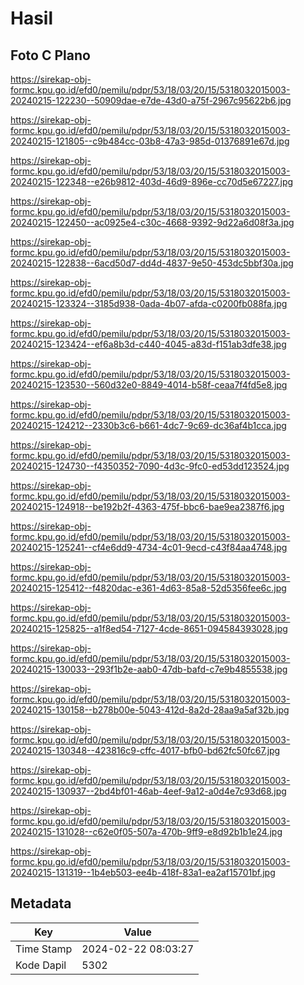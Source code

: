 # Hasil

## Foto C Plano

https://sirekap-obj-formc.kpu.go.id/efd0/pemilu/pdpr/53/18/03/20/15/5318032015003-20240215-122230--50909dae-e7de-43d0-a75f-2967c95622b6.jpg

https://sirekap-obj-formc.kpu.go.id/efd0/pemilu/pdpr/53/18/03/20/15/5318032015003-20240215-121805--c9b484cc-03b8-47a3-985d-01376891e67d.jpg

https://sirekap-obj-formc.kpu.go.id/efd0/pemilu/pdpr/53/18/03/20/15/5318032015003-20240215-122348--e26b9812-403d-46d9-896e-cc70d5e67227.jpg

https://sirekap-obj-formc.kpu.go.id/efd0/pemilu/pdpr/53/18/03/20/15/5318032015003-20240215-122450--ac0925e4-c30c-4668-9392-9d22a6d08f3a.jpg

https://sirekap-obj-formc.kpu.go.id/efd0/pemilu/pdpr/53/18/03/20/15/5318032015003-20240215-122838--6acd50d7-dd4d-4837-9e50-453dc5bbf30a.jpg

https://sirekap-obj-formc.kpu.go.id/efd0/pemilu/pdpr/53/18/03/20/15/5318032015003-20240215-123324--3185d938-0ada-4b07-afda-c0200fb088fa.jpg

https://sirekap-obj-formc.kpu.go.id/efd0/pemilu/pdpr/53/18/03/20/15/5318032015003-20240215-123424--ef6a8b3d-c440-4045-a83d-f151ab3dfe38.jpg

https://sirekap-obj-formc.kpu.go.id/efd0/pemilu/pdpr/53/18/03/20/15/5318032015003-20240215-123530--560d32e0-8849-4014-b58f-ceaa7f4fd5e8.jpg

https://sirekap-obj-formc.kpu.go.id/efd0/pemilu/pdpr/53/18/03/20/15/5318032015003-20240215-124212--2330b3c6-b661-4dc7-9c69-dc36af4b1cca.jpg

https://sirekap-obj-formc.kpu.go.id/efd0/pemilu/pdpr/53/18/03/20/15/5318032015003-20240215-124730--f4350352-7090-4d3c-9fc0-ed53dd123524.jpg

https://sirekap-obj-formc.kpu.go.id/efd0/pemilu/pdpr/53/18/03/20/15/5318032015003-20240215-124918--be192b2f-4363-475f-bbc6-bae9ea2387f6.jpg

https://sirekap-obj-formc.kpu.go.id/efd0/pemilu/pdpr/53/18/03/20/15/5318032015003-20240215-125241--cf4e6dd9-4734-4c01-9ecd-c43f84aa4748.jpg

https://sirekap-obj-formc.kpu.go.id/efd0/pemilu/pdpr/53/18/03/20/15/5318032015003-20240215-125412--f4820dac-e361-4d63-85a8-52d5356fee6c.jpg

https://sirekap-obj-formc.kpu.go.id/efd0/pemilu/pdpr/53/18/03/20/15/5318032015003-20240215-125825--a1f8ed54-7127-4cde-8651-094584393028.jpg

https://sirekap-obj-formc.kpu.go.id/efd0/pemilu/pdpr/53/18/03/20/15/5318032015003-20240215-130033--293f1b2e-aab0-47db-bafd-c7e9b4855538.jpg

https://sirekap-obj-formc.kpu.go.id/efd0/pemilu/pdpr/53/18/03/20/15/5318032015003-20240215-130158--b278b00e-5043-412d-8a2d-28aa9a5af32b.jpg

https://sirekap-obj-formc.kpu.go.id/efd0/pemilu/pdpr/53/18/03/20/15/5318032015003-20240215-130348--423816c9-cffc-4017-bfb0-bd62fc50fc67.jpg

https://sirekap-obj-formc.kpu.go.id/efd0/pemilu/pdpr/53/18/03/20/15/5318032015003-20240215-130937--2bd4bf01-46ab-4eef-9a12-a0d4e7c93d68.jpg

https://sirekap-obj-formc.kpu.go.id/efd0/pemilu/pdpr/53/18/03/20/15/5318032015003-20240215-131028--c62e0f05-507a-470b-9ff9-e8d92b1b1e24.jpg

https://sirekap-obj-formc.kpu.go.id/efd0/pemilu/pdpr/53/18/03/20/15/5318032015003-20240215-131319--1b4eb503-ee4b-418f-83a1-ea2af15701bf.jpg


## Metadata

| Key        | Value               |
| ---------- | ------------------- |
| Time Stamp | 2024-02-22 08:03:27 |
| Kode Dapil | 5302                |



